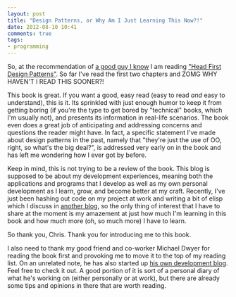```yaml
---
layout: post
title: "Design Patterns, or Why Am I Just Learning This Now?!"
date: 2012-08-10 10:41
comments: true
tags: 
- programming
---
```

So, at the recommendation of [a good guy I know](http://www.chrisweldon.net) I am reading ["Head First Design Patterns"](http://www.headfirstlabs.com/books/hfdp/). So far I've read the first two chapters and ZOMG WHY HAVEN'T I READ THIS SOONER?!

This book is great. If you want a good, easy read (easy to read *and* easy to understand), this is it. Its sprinkled with just enough humor to keep it from getting boring (if you're the type to get bored by "technical" books, which I'm usually not), and presents its information in real-life scenarios. The book even does a great job of anticipating and addressing concerns and questions the reader might have. In fact, a specific statement I've made about design patterns in the past, namely that "they're just the use of OO, right, so what's the big deal?", is addressed very early on in the book and has left me wondering how I ever got by before.

Keep in mind, this is not trying to be a review of the book. This blog is supposed to be about my development experiences, meaning both the applications and programs that I develop as well as my own personal development as I learn, grow, and become better at my craft. Recently, I've just been hashing out code on my project at work and writing a bit of elisp which I discuss in [another blog](http://emacs-journey.blogspot.com/), so the only thing of interest that I have to share at the moment is my amazement at just how much I'm learning in this book and how much more (oh, so much more) I have to learn.

So thank you, Chris. Thank you for introducing me to this book. 

I also need to thank my good friend and co-worker Michael Dwyer for reading the book first and provoking me to move it to the top of my reading list. On an unrelated note, he has also started up [his own development blog](http://www.michaelmdwyer.com). Feel free to check it out. A good portion of it is sort of a personal diary of what he's working on (either personally or at work), but there are already some tips and opinions in there that are worth reading.
